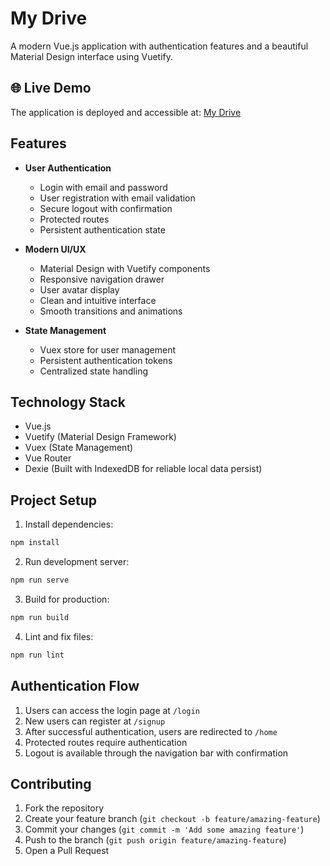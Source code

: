 # My Drive

A modern Vue.js application with authentication features and a beautiful Material Design interface using Vuetify.

## 🌐 Live Demo
The application is deployed and accessible at: [My Drive](https://my-drive11.netlify.app)

## Features

- **User Authentication**
  - Login with email and password
  - User registration with email validation
  - Secure logout with confirmation
  - Protected routes
  - Persistent authentication state

- **Modern UI/UX**
  - Material Design with Vuetify components
  - Responsive navigation drawer
  - User avatar display
  - Clean and intuitive interface
  - Smooth transitions and animations

- **State Management**
  - Vuex store for user management
  - Persistent authentication tokens
  - Centralized state handling

## Technology Stack

- Vue.js
- Vuetify (Material Design Framework)
- Vuex (State Management)
- Vue Router
- Dexie (Built with IndexedDB for reliable local data persist)

## Project Setup

1. Install dependencies:
```bash
npm install
```

2. Run development server:
```bash
npm run serve
```

3. Build for production:
```bash
npm run build
```

4. Lint and fix files:
```bash
npm run lint
```

## Authentication Flow

1. Users can access the login page at `/login`
2. New users can register at `/signup`
3. After successful authentication, users are redirected to `/home`
4. Protected routes require authentication
5. Logout is available through the navigation bar with confirmation


## Contributing

1. Fork the repository
2. Create your feature branch (`git checkout -b feature/amazing-feature`)
3. Commit your changes (`git commit -m 'Add some amazing feature'`)
4. Push to the branch (`git push origin feature/amazing-feature`)
5. Open a Pull Request
